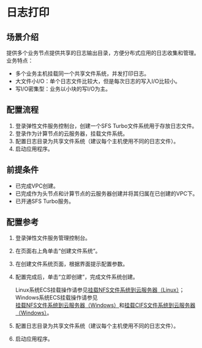 # 日志打印<a name="sfs_01_0055"></a>

## 场景介绍<a name="section5877142785112"></a>

提供多个业务节点提供共享的日志输出目录，方便分布式应用的日志收集和管理。业务特点：

-   多个业务主机挂载同一个共享文件系统，并发打印日志。
-   大文件小I/O：单个日志文件比较大，但是每次日志的写入I/O比较小。
-   写I/O密集型：业务以小块的写I/O为主。

## 配置流程<a name="section203761746155216"></a>

1.  登录弹性文件服务控制台，创建一个SFS Turbo文件系统用于存放日志文件。
2.  登录作为计算节点的云服务器，挂载文件系统。
3.  配置日志目录为共享文件系统（建议每个主机使用不同的日志文件）。
4.  启动应用程序。

## 前提条件<a name="section17422148155316"></a>

-   已完成VPC创建。
-   已完成作为头节点和计算节点的云服务器创建并将其归属在已创建的VPC下。
-   已开通SFS Turbo服务。

## 配置参考<a name="section6894339575"></a>

1.  登录弹性文件服务管理控制台。
2.  在页面右上角单击“创建文件系统“。
3.  在创建文件系统页面，根据界面提示配置参数。
4.  配置完成后，单击“立即创建”，完成文件系统创建。

    Linux系统ECS挂载操作请参见[挂载NFS文件系统到云服务器（Linux）](https://support.huaweicloud.com/qs-sfs/zh-cn_topic_0034428728.html)；Windows系统ECS挂载操作请参见[挂载NFS文件系统到云服务器（Windows）](https://support.huaweicloud.com/qs-sfs/zh-cn_topic_0105224109.html)和[挂载CIFS文件系统到云服务器（Windows）](https://support.huaweicloud.com/qs-sfs/zh-cn_topic_0151246279.html)。

5.  配置日志目录为共享文件系统（建议每个主机使用不同的日志文件）。
6.  启动应用程序。

